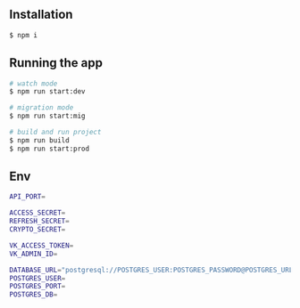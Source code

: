 ## Installation

```bash
$ npm i
```

## Running the app

```bash
# watch mode
$ npm run start:dev

# migration mode
$ npm run start:mig

# build and run project
$ npm run build
$ npm run start:prod
```

## Env
```bash
API_PORT=

ACCESS_SECRET=
REFRESH_SECRET=
CRYPTO_SECRET=

VK_ACCESS_TOKEN=
VK_ADMIN_ID=

DATABASE_URL="postgresql://POSTGRES_USER:POSTGRES_PASSWORD@POSTGRES_URL:POSTGRES_PORT/POSTGRES_DB?schema=public"
POSTGRES_USER=
POSTGRES_PORT=
POSTGRES_DB=
```
